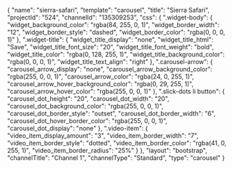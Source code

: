 {
    "name": "sierra-safari",
    "template": "carousel",
    "title": "Sierra Safari",
    "projectId": "524",
    "channelId": "135309253",
    "css": {
        ".widget-body": {
            "widget_background_color": "rgba(84, 255, 0, 1)",
            "widget_border_width": "12",
            "widget_border_style": "dashed",
            "widget_border_color": "rgba(0, 0, 0, 1)"
        },
        ".widget-title": {
            "widget_title_display": "none",
            "widget_title_html": "Save",
            "widget_title_font_size": "20",
            "widget_title_font_weight": "bold",
            "widget_title_color": "rgba(0, 128, 255, 1)",
            "widget_title_background_color": "rgba(0, 0, 0, 1)",
            "widget_title_text_align": "right"
        },
        ".carousel-arrow": {
            "carousel_arrow_display": "none",
            "carousel_arrow_background_color": "rgba(255, 0, 0, 1)",
            "carousel_arrow_color": "rgba(24, 0, 255, 1)",
            "carousel_arrow_hover_background_color": "rgba(0, 29, 255, 1)",
            "carousel_arrow_hover_color": "rgba(255, 0, 0, 1)"
        },
        ".slick-dots li button": {
            "carousel_dot_height": "20",
            "carousel_dot_width": "20",
            "carousel_dot_background_color": "rgba(255, 0, 0, 1)",
            "carousel_dot_border_style": "outset",
            "carousel_dot_border_width": "6",
            "carousel_dot_hover_border_color": "rgba(255, 0, 0, 1)",
            "carousel_dot_display": "none"
        },
        ".video-item": {
            "video_item_display_amount": "3",
            "video_item_border_width": "7",
            "video_item_border_style": "dotted",
            "video_item_border_color": "rgba(41, 0, 255, 1)",
            "video_item_border_radius": "25%"
        }
    },
    "layout": "bootstrap",
    "channelTitle": "Channel 1",
    "channelType": "Standard",
    "type": "carousel"
}